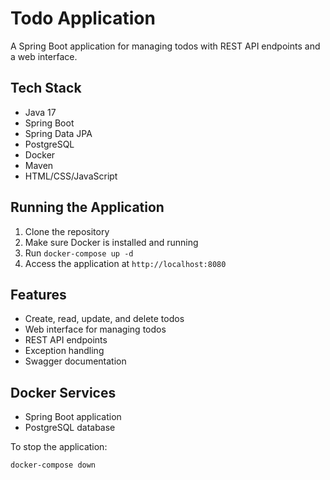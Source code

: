 # Todo Application

A Spring Boot application for managing todos with REST API endpoints and a web interface.

## Tech Stack

- Java 17
- Spring Boot
- Spring Data JPA
- PostgreSQL
- Docker
- Maven
- HTML/CSS/JavaScript

## Running the Application

1. Clone the repository
2. Make sure Docker is installed and running
3. Run `docker-compose up -d`
4. Access the application at `http://localhost:8080`

## Features

- Create, read, update, and delete todos
- Web interface for managing todos
- REST API endpoints
- Exception handling
- Swagger documentation

## Docker Services

- Spring Boot application
- PostgreSQL database

To stop the application:
```bash
docker-compose down
```
